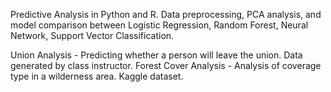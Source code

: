 Predictive Analysis in Python and R. Data preprocessing, PCA analysis, and model comparison between Logistic Regression, Random Forest, Neural Network, Support Vector Classification.

Union Analysis - Predicting whether a person will leave the union. Data generated by class instructor.
Forest Cover Analysis - Analysis of coverage type in a wilderness area. Kaggle dataset.